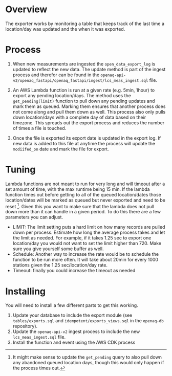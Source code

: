 # Overview

The exporter works by monitoring a table that keeps track of the last time a location/day was updated and the when it was exported.

# Process
1. When new measurements are ingested the `open_data_export_log` is updated to reflect the new data. The update method is part of the ingest process and therefor can be found in the `openaq-api-v2/openaq_fastapi/openaq_fastapi/ingest/lcs_meas_ingest.sql` file.

2. An AWS Lambda function is run at a given rate (e.g. 5min, 1hour) to export any pending location/days. The method uses the `get_pending(limit)` function to pull down any pending updates and mark them as queued. Marking them ensures that another process does not come along and pull them down as well. This process also only pulls down location/days with a complete day of data based on their timezone. This spreads out the export process and reduces the number of times a file is touched.

3. Once the file is exported its export date is updated in the export log. If new data is added to this file at anytime the process will update the `modiifed_on` date and mark the file for export.

# Tuning
Lambda functions are not meant to run for very long and will timeout after a set amount of time, with the max runtime being 15 min. If the lambda function times out before getting to all of the queued location/dates those location/dates will be marked as queued but never exported and need to be reset [^improvements]. Given this you want to make sure that the lambda does not pull down more than it can handle in a given period. To do this there are a few parameters you can adjust.
* LIMIT: The limit setting puts a hard limit on how many records are pulled down per process. Estimate how long the average process takes and let the limit as needed. For example, if it takes 1.25 sec to export one location/day you would not want to set the limit higher than 720. Make sure you give yourself some buffer as well.
* Schedule: Another way to increase the rate would be to schedule the function to be run more often. It will take about 20min for every 1000 stations given the 1.25 sec/location/day rate.
* Timeout: finally you could increase the timeout as needed

# Installing
You will need to install a few different parts to get this working.
1. Update your database to include the export module (see `tables/exports.sql` and `idempotent/exports_views.sql` in the `openaq-db` repository).
2. Update the `openaq-api-v2` ingest process to include the new `lcs_meas_ingest.sql` file.
3. Install the function and event using the AWS CDK process


[^improvements]: It might make sense to update the `get_pending` query to also pull down any abandoned queued location days, though this would only happen if the process times out.
